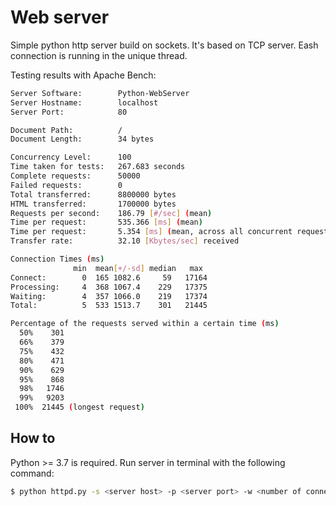 Web server
=====================

Simple python http server build on sockets. It's based on TCP server. Eash connection is running in the unique thread.

Testing results with Apache Bench:
```bash
Server Software:        Python-WebServer
Server Hostname:        localhost
Server Port:            80

Document Path:          /
Document Length:        34 bytes

Concurrency Level:      100
Time taken for tests:   267.683 seconds
Complete requests:      50000
Failed requests:        0
Total transferred:      8800000 bytes
HTML transferred:       1700000 bytes
Requests per second:    186.79 [#/sec] (mean)
Time per request:       535.366 [ms] (mean)
Time per request:       5.354 [ms] (mean, across all concurrent requests)
Transfer rate:          32.10 [Kbytes/sec] received

Connection Times (ms)
              min  mean[+/-sd] median   max
Connect:        0  165 1082.6     59   17164
Processing:     4  368 1067.4    229   17375
Waiting:        4  357 1066.0    219   17374
Total:          5  533 1513.7    301   21445

Percentage of the requests served within a certain time (ms)
  50%    301
  66%    379
  75%    432
  80%    471
  90%    629
  95%    868
  98%   1746
  99%   9203
 100%  21445 (longest request)
```

## How to
Python >= 3.7 is required. Run server in terminal with the following command:
```bash
$ python httpd.py -s <server host> -p <server port> -w <number of connections> -r <root folder with files to serve>
```
